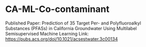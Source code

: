 # CA-ML-Co-contaminant

Published Paper: Prediction of 35 Target Per- and Polyfluoroalkyl Substances (PFASs) in California Groundwater Using Multilabel Semisupervised Machine Learning
Link: https://pubs.acs.org/doi/10.1021/acsestwater.3c00134 
